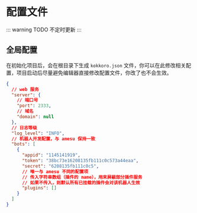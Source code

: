 # 配置文件

::: warning TODO
不定时更新
:::

## 全局配置

在初始化项目后，会在根目录下生成 `kokkoro.json` 文件，你可以在此修改相关配置，项目启动后尽量避免编辑器直接修改配置文件，你改了也不会生效。

```json
{
  // web 服务
  "server": {
    // 端口号
    "port": 2333,
    // 域名
    "domain": null
  },
  // 日志等级
  "log_level": "INFO",
  // 机器人开发配置，与 amesu 保持一致
  "bots": [
    {
      "appid": "1145141919",
      "token": "38bc73e16208135fb111c0c573a44eaa",
      "secret": "6208135fb111c0c5",
      // 唯一与 amesu 不同的配置项
      // 传入字符串数组（插件的 name），用来屏蔽部分插件服务
      // 如果不传入，则默认所有已挂载的插件会对该机器人生效
      "plugins": []
    }
  ]
}
```
